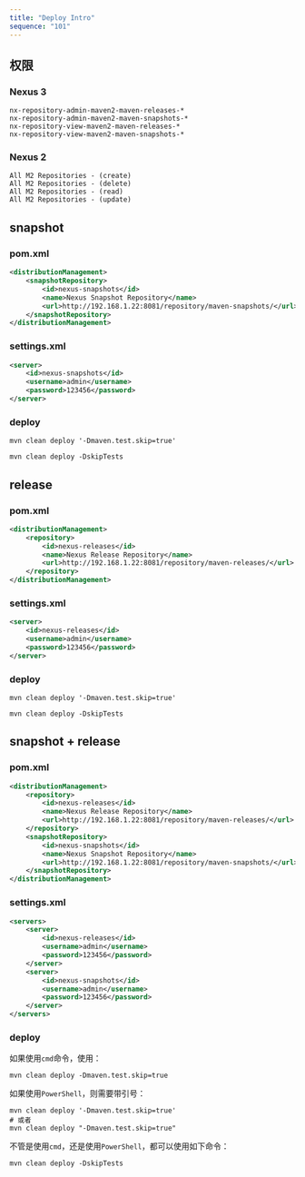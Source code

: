 ```yaml
---
title: "Deploy Intro"
sequence: "101"
---
```


## 权限

### Nexus 3

```text
nx-repository-admin-maven2-maven-releases-*
nx-repository-admin-maven2-maven-snapshots-*
nx-repository-view-maven2-maven-releases-*
nx-repository-view-maven2-maven-snapshots-*
```

### Nexus 2

```text
All M2 Repositories - (create)
All M2 Repositories - (delete)
All M2 Repositories - (read)
All M2 Repositories - (update)
```

## snapshot

### pom.xml

```xml
<distributionManagement>
    <snapshotRepository>
        <id>nexus-snapshots</id>
        <name>Nexus Snapshot Repository</name>
        <url>http://192.168.1.22:8081/repository/maven-snapshots/</url>
    </snapshotRepository>
</distributionManagement>
```

### settings.xml

```xml
<server>
    <id>nexus-snapshots</id>
    <username>admin</username>
    <password>123456</password>
</server>
```

### deploy

```text
mvn clean deploy '-Dmaven.test.skip=true'

mvn clean deploy -DskipTests
```

## release

### pom.xml

```xml
<distributionManagement>
    <repository>
        <id>nexus-releases</id>
        <name>Nexus Release Repository</name>
        <url>http://192.168.1.22:8081/repository/maven-releases/</url>
    </repository>
</distributionManagement>
```

### settings.xml

```xml
<server>
    <id>nexus-releases</id>
    <username>admin</username>
    <password>123456</password>
</server>
```

### deploy

```text
mvn clean deploy '-Dmaven.test.skip=true'

mvn clean deploy -DskipTests
```

## snapshot + release

### pom.xml

```xml
<distributionManagement>
    <repository>
        <id>nexus-releases</id>
        <name>Nexus Release Repository</name>
        <url>http://192.168.1.22:8081/repository/maven-releases/</url>
    </repository>
    <snapshotRepository>
        <id>nexus-snapshots</id>
        <name>Nexus Snapshot Repository</name>
        <url>http://192.168.1.22:8081/repository/maven-snapshots/</url>
    </snapshotRepository>
</distributionManagement>
```

### settings.xml

```xml
<servers>
    <server>
        <id>nexus-releases</id>
        <username>admin</username>
        <password>123456</password>
    </server>
    <server>
        <id>nexus-snapshots</id>
        <username>admin</username>
        <password>123456</password>
    </server>
</servers>
```

### deploy

如果使用`cmd`命令，使用：

```text
mvn clean deploy -Dmaven.test.skip=true
```

如果使用`PowerShell`，则需要带引号：

```text
mvn clean deploy '-Dmaven.test.skip=true'
# 或者
mvn clean deploy "-Dmaven.test.skip=true"
```

不管是使用`cmd`，还是使用`PowerShell`，都可以使用如下命令：

```text
mvn clean deploy -DskipTests
```
